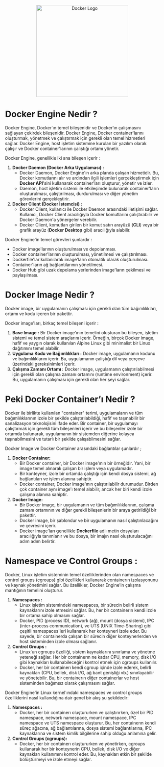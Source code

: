 <div align="center">
  <img src="https://www.notion.so/image/https%3A%2F%2Fprod-files-secure.s3.us-west-2.amazonaws.com%2Faf3291d4-361a-4ef9-a233-9be9b4312c96%2Fe32bd12f-6ffb-4c5e-a5c2-5a60b95acdce%2Fdocker-svgrepo-com.svg?table=block&id=7666d19c-f4c2-436f-a6cd-f1a1a422379a&spaceId=af3291d4-361a-4ef9-a233-9be9b4312c96&userId=9fdb15a8-c1fc-453f-a243-706bdf4c7682&cache=v2" alt="Docker Logo" width="300" height="300">
</div>

# Docker Engine Nedir ?

Docker Engine, Docker'ın temel bileşenidir ve Docker'ın çalışmasını sağlayan çekirdek bileşenidir. Docker Engine, Docker container'larını oluşturmak, yönetmek ve çalıştırmak için gerekli olan temel hizmetleri sağlar. Docker Engine, host işletim sistemine kurulan bir yazılım olarak çalışır ve Docker container'larının çalıştığı ortamı yönetir.

Docker Engine, genellikle iki ana bileşen içerir :

1. **Docker Daemon (Docker Arka Uygulaması) :**
    - Docker Daemon, Docker Engine'in arka planda çalışan hizmetidir. Bu, Docker komutlarını alır ve ardından ilgili işlemleri gerçekleştirmek için **Docker API**'sini kullanarak container'ları oluşturur, yönetir ve izler.
    - Daemon, host işletim sistemi ile etkileşimde bulunarak container'ların oluşturulması, çalıştırılması, durdurulması ve diğer yönetim görevlerini gerçekleştirir.
2. **Docker Client (Docker İstemcisi) :**
    - Docker Client, kullanıcı ile Docker Daemon arasındaki iletişimi sağlar. Kullanıcı, Docker Client aracılığıyla Docker komutlarını çalıştırabilir ve Docker Daemon'a yönergeler verebilir.
    - Docker Client, komutları girilen bir komut satırı arayüzü (**CLI**) veya bir grafik arayüz (**Docker Desktop** gibi) aracılığıyla alabilir.

Docker Engine'in temel görevleri şunlardır :

- Docker image'larının oluşturulması ve depolanması.
- Docker container'larının oluşturulması, yönetilmesi ve çalıştırılması.
- Dockerfile'lar kullanılarak image'ların otomatik olarak oluşturulması.
- Container'ların ağ bağlantılarının yönetilmesi.
- Docker Hub gibi uzak depolama yerlerinden image'ların çekilmesi ve paylaşılması.

# Docker Image Nedir ?

Docker image, bir uygulamanın çalışması için gerekli olan tüm bağımlılıkları, ortamı ve kodu içeren bir pakettir.

Docker image'ları, birkaç temel bileşeni içerir :

1. **Base Image :** Bir Docker image'ının temelini oluşturan bu bileşen, işletim sistemi ve temel sistem araçlarını içerir. Örneğin, birçok Docker image, hafif ve yaygın olarak kullanılan Alpine Linux gibi minimalist bir Linux dağıtımını temel alabilir.
2. **Uygulama Kodu ve Bağımlılıkları :** Docker image, uygulamanın kodunu ve bağımlılıklarını içerir. Bu, uygulamanın çalıştığı dil veya çerçeve üzerindeki gereksinimleri içerir.
3. **Çalışma Zamanı Ortamı :** Docker image, uygulamanın çalıştırılabilmesi için gerekli olan çalışma zamanı ortamını (runtime environment) içerir. Bu, uygulamanın çalışması için gerekli olan her şeyi sağlar.

# Peki Docker Container’ı Nedir ?

Docker ile birlikte kullanılan "container" terimi, uygulamaların ve tüm bağımlılıklarının izole bir şekilde çalıştırılabildiği, hafif ve taşınabilir bir sanalizasyon teknolojisini ifade eder. Bir container, bir uygulamayı çalıştırmak için gerekli tüm bileşenleri içerir ve bu bileşenler izole bir ortamda bulunarak, uygulamanın bir sistemden diğerine kolayca taşınabilmesini ve tutarlı bir şekilde çalışabilmesini sağlar.

Docker Image ve Docker Container arasındaki bağlantılar şunlardır ; 

1. **Docker Container:**
    - Bir Docker container, bir Docker image'ının bir örneğidir. Yani, bir image temel alınarak çalışan bir işlem veya uygulamadır.
    - Bir konteyner, izole bir ortamda çalıştığı için kendi dosya sistemi, ağ bağlantıları ve işlem alanına sahiptir.
    - Docker container, Docker image'ının çalıştırılabilir durumudur. Birden çok container aynı image'ı temel alabilir, ancak her biri kendi izole çalışma alanına sahiptir.
2. **Docker Image:**
    - Bir Docker image, bir uygulamanın ve tüm bağımlılıklarının, çalışma zamanı ortamının ve diğer gerekli bileşenlerin bir araya getirildiği bir pakettir.
    - Docker image, bir şablondur ve bir uygulamanın nasıl çalıştırılacağını ve çevresini içerir.
    - Docker image'ları genellikle **Dockerfile** adlı metin dosyaları aracılığıyla tanımlanır ve bu dosya, bir imajın nasıl oluşturulacağını adım adım belirtir.

# Namespace ve Control Groups :

Docker, Linux işletim sisteminin temel özelliklerinden olan namespaces ve control groups (cgroups) gibi özellikleri kullanarak containerın izolasyonunu ve kaynak yönetimini sağlar. Bu özellikler, Docker Engine'in çalışma mantığının temelini oluşturur.

1. **Namespaces :**
    - Linux işletim sistemindeki namespaces, bir sürecin belirli sistem kaynaklarını izole etmesini sağlar. Bu, her bir containerın kendi izole bir ortama sahip olmasını sağlar.
    - Docker, PID (process ID), network (ağ), mount (dosya sistemi), IPC (inter-process communication), ve UTS (UNIX Time-Sharing) gibi çeşitli namespaces'leri kullanarak her konteyneri izole eder. Bu sayede, bir containerda çalışan bir sürecin diğer konteynerlerden ve host sisteminden izole olması sağlanır.
2. **Control Groups :**
    - Linux'un cgroups özelliği, sistem kaynaklarını sınırlama ve yönetme yeteneği sağlar. Her bir containerın ne kadar CPU, memory, disk I/O gibi kaynakları kullanabileceğini kontrol etmek için cgroups kullanılır.
    - Docker, her bir containerı kendi cgroup içinde izole ederek, belirli kaynakları (CPU, bellek, disk I/O, ağ bant genişliği vb.) sınırlayabilir ve yönetebilir. Bu, bir containerın diğer containerlar ve host sisteminden bağımsız olarak çalışmasını sağlar.

Docker Engine'in Linux kernel'ındaki namespaces ve control groups özelliklerini nasıl kullandığına dair genel bir akış şu şekildedir:

1. **Namespaces :**
    - Docker, her bir containerı oluştururken ve çalıştırırken, özel bir PID namespace, network namespace, mount namespace, IPC namespace ve UTS namespace oluşturur. Bu, her containerın kendi süreç ağacına, ağ bağlantılarına, dosya sistemi bağlantılarına, IPC kaynaklarına ve sistem kimlik bilgilerine sahip olduğu anlamına gelir.
2. **Control Groups (cgroups):**
    - Docker, her bir containerı oluştururken ve yönetirken, cgroups kullanarak her bir konteynerin CPU, bellek, disk I/O ve diğer kaynakları kullanımını kontrol eder. Bu, kaynakları etkin bir şekilde bölüştürmeyi ve izole etmeyi sağlar.
